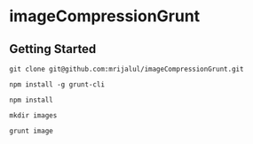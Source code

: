 # imageCompressionGrunt
## Getting Started

```
git clone git@github.com:mrijalul/imageCompressionGrunt.git
```

```
npm install -g grunt-cli
```

```
npm install
```

```
mkdir images
```

```
grunt image
```
